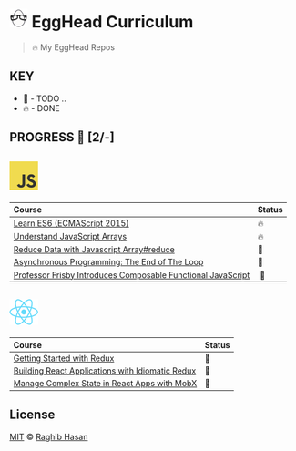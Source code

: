 # ![🥚 EH](./eH-logo.png) EggHead  Curriculum

> 🔥 My EggHead Repos

## KEY
* 🚧 - TODO ..
* 🔥 - DONE

## PROGRESS 🚀 [2/-]

## ![JS](./js-logo.png)

|    Course       |    Status  |
| :-------------  | :------------- |
| [Learn ES6 (ECMAScript 2015)](https://github.com/ragmha/eH-learn-es6) | 🔥 |
| [Understand JavaScript Arrays](https://github.com/ragmha/eH-understanding-arrays) | 🔥 |
| [Reduce Data with Javascript Array#reduce]() | 🚧 |
| [Asynchronous Programming: The End of The Loop]() | 🚧 |
| [Professor Frisby Introduces Composable Functional JavaScript]() | 🚧 |


## ![REACT](./react-logo.png)

|    Course       |    Status  |
| :-------------  | :------------- |
| [Getting Started with Redux]() | 🚧 |
| [Building React Applications with Idiomatic Redux]() | 🚧 |
| [Manage Complex State in React Apps with MobX]() | 🚧 |


## License
[MIT](./license) © [Raghib Hasan](http://raghibm.com/)
